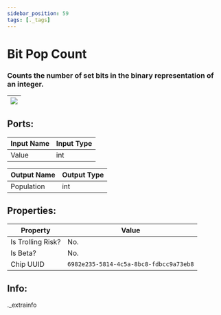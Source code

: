 ```yaml
---
sidebar_position: 59
tags: [._tags]
---
```


# Bit Pop Count


### Counts the number of set bits in the binary representation of an integer.

| ![](https://images-ext-2.discordapp.net/external/MPmIaQzlEPmgGWlgi-WxBBXt0Bjv_zWPkg1y1f_sy3s/https/www.recroomcircuits.com/image/circuit/absolute-value?width=206&height=108) |
|-----|

## Ports:

| Input Name | Input Type |
|-----------|-----------|
| Value | int |

| Output Name | Output Type |
|-----------|-----------|
| Population | int |

## Properties:

| Property  | Value |
|-------------------|-----------|
| Is Trolling Risk? | No. |
| Is Beta? | No. |
| Chip UUID | `6982e235-5814-4c5a-8bc8-fdbcc9a73eb8` |

## Info:
._extrainfo